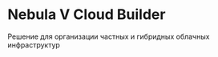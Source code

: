 Nebula V Cloud Builder
=============

Решение для организации частных и гибридных облачных инфраструктур 

